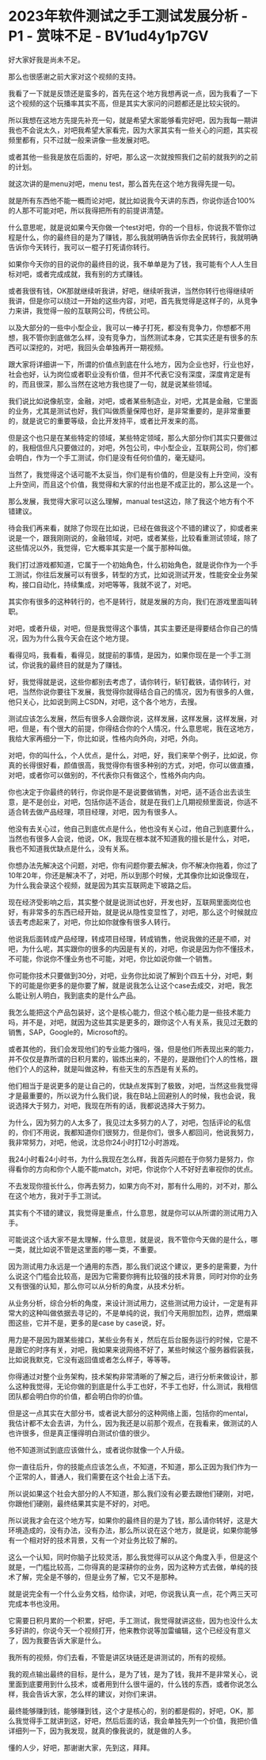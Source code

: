 # 2023年软件测试之手工测试发展分析 - P1 - 赏味不足 - BV1ud4y1p7GV

好大家好我是尚未不足。

那么也很感谢之前大家对这个视频的支持。

我看了一下就是反馈还是蛮多的，首先在这个地方我想再说一点，因为我看了一下这个视频的这个玩播率其实不高，但是其实大家问的问题都还是比较尖锐的。



所以我想在这地方先提先补充一句，就是希望大家能够看完好吧，因为我每一期讲我也不会说太久，对吧我希望大家看完，因为大家其实有一些关心的问题，其实视频里都有，只不过就一般来讲像一些发展对吧。



或者其他一些我是放在后面的，好吧，那么这一次就按照我们之前的就我列的之前的计划。

就这次讲的是menu对吧，menu test，那么首先在这个地方我得先提一句。

就是所有东西他不能一概而论对吧，就比如说我今天讲的东西，你说你适合100%的人那不可能对吧，所以我得把所有的前提讲清楚。



什么意思呢，就是说如果今天你做一个test对吧，你的一个目标，你说我不管你过程是什么，你的最终目的是为了赚钱，那么我就明确告诉你去全民转行，我就明确告诉你今天转行，我可以一棍子打死请你转行。

如果你今天你的目的说你的最终目的说，我不单单是为了钱，我可能有个人人生目标对吧，或者完成成就，我有别的方式赚钱。



或者我很有钱，OK那就继续听我讲，好吧，继续听我讲，当然你转行也得继续听我讲，但是你可以绕过一开始的这些内容，对吧，首先我觉得是这样子的，从竞争力来讲，我觉得一般的互联网公司，传统公司。

以及大部分的一些中小型企业，我可以一棒子打死，都没有竞争力，你想都不用想，我不管你到底做怎么样，没有竞争力，当然测试本身，它其实还是有很多的东西可以深挖的，对吧，我回头会单独再开一期视频。

跟大家将详细讲一下，所谓的价值点到底在什么地方，因为企业也好，行业也好，社会也好，认为岗位或者职业没有价值，但并不代表它没有深度，深度肯定是有的，而且很深，那么当然在这地方我也提了一句，就是说某些领域。

我们说比如说像航空，金融，对吧，或者某些制造业，对吧，尤其是金融，它里面的业务，尤其是测试也好，我们叫做质量保障也好，是非常重要的，是非常重要的，就是说它的重要等级，会比开发持平，或者比开发来的高。

但是这个也只是在某些特定的领域，某些特定领域，那么大部分你们其实只要做过的，我相信但凡只要做过的，对吧，外包公司，中小型企业，互联网公司，你们都会明白，作为一个手工测试，你们是没有任何价值的，毫无疑问。

当然了，我觉得这个话可能不太妥当，你们是有价值的，但是没有上升空间，没有上升空间，而且这个价值，我觉得和大家的付出也是不成正比的，那么这是一个。



那么发展，我觉得大家可以这么理解，manual test这边，除了我这个地方有个不错建议。

待会我们再来看，就除了你现在比如说，已经在做我这个不错的建议了，抑或者来说是一个，跟我刚刚说的，金融领域，对吧，或者某些，比较看重测试领域，除了这些情况以外，我觉得，它大概率其实是一个属于那种叫做。

我们打过游戏都知道，它属于一个初始角色，什么初始角色，就是说你作为一个手工测试，你往后发展可以有很多，转型的方式，比如说测试开发，性能安全业务架构，接口自动化，持续集成，对吧等等，我就不说了，对吧。

其实你有很多的这种转行的，也不是转行，就是发展的方向，我们在游戏里面叫转职。

对吧，或者升级，对吧，但是我觉得这个事情，其实主要还是得要结合你自己的情况，因为为什么我今天会在这个地方提。



看得见吗，我看看，看得见，就提前的事情，是因为，如果你现在是一个手工测试，你说我的最终目的就是为了赚钱。



好，我觉得就是说，这些你都别去考虑了，请你转行，斩钉截铁，请你转行，对吧，当然你说你要往下发展，我觉得你就得结合自己的情况，因为有很多的人做，他只关心，比如说到网上CSDN，对吧，这个各个地方，去搜。

测试应该怎么发展，然后有很多人会跟你说，这样发展，这样发展，这样发展，对吧，但是，有个很大的前提，你得结合你的个人情况，什么意思呢，我在这地方，我给大家再细分一下，你比如说，性格内向外向，对吧，外向。

对吧，你的叫什么，个人优点，是什么，对吧，好，我们来举个例子，比如说，你真的长得很好看，颜值很高，我觉得你有很多种别的方式，对吧，你可以做直播，对吧，或者你可以做别的，不代表你只有做这个，性格外向内向。

你也决定于你最终的转行，你说你是不是说要做销售，对吧，适不适合出去谈生意，是不是创业，对吧，包括你适不适合，就是在我们上几期视频里面说，你适不适合转去做产品经理，项目经理，对吧，因为有很多人。

他没有去关心过，他自己到底优点是什么，他也没有关心过，他自己到底要什么，当然也有很多人会说，他说，OK，我现在根本就不知道我的擅长是什么，对吧，我也不知道我优缺点是什么，没有关系。

你想办法先解决这个问题，对吧，你有问题你要去解决，你不解决你拖着，你过了10年20年，你还是解决不了，对吧，所以到那个时候，尤其像你比如说像现在，为什么我会录这个视频，就是因为其实互联网走下坡路之后。

现在经济受影响之后，其实整个就是说测试也好，开发也好，互联网里面岗位也好，有非常多的东西已经开始，就是说从隐性变显性了，对吧，那么这个时候就应该去考虑起来了，对吧，你比如你就像有很多人转行。

他说我后面转成产品经理，转成项目经理，转成销售，他说我做的还是不顺，对吧，为什么呢，其实跟你的很多的内因是有关的，对吧，你说是因为你不懂技术，不可能，你说你不懂业务也不可能，对吧，你比如说你做一个销售。

你可能你技术只要做到30分，对吧，业务你比如说了解到个四五十分，对吧，剩下的可能是你更多的是你要了解，就是说我怎么让这个case去成交，对吧，我怎么能让别人明白，我到底卖的是什么产品。

我怎么能把这个产品包装好，这个是核心能力，但这个核心能力是一些技术能力吗，并不是，对吧，就因为这些其实是更多的，跟你这个人有关系，我见过无数的销售，SAP，Google的，Microsoft的。

或者其他的，我们会发现他们的专业能力强吗，强，但是他们所表现出来的能力，并不仅仅是靠所谓的日积月累的，锻炼出来的，不是的，是跟他们个人的性格，跟他们个人的这种，就是叫做这种，有些天生的东西是有关系的。

他们相当于是说更多的是让自己的，优缺点发挥到了极致，对吧，当然这些我觉得才是最重要的，所以说为什么我们说，我在B站上回避别人的时候，我也会说，我说选择大于努力，对吧，我现在所有的话，我都说选择大于努力。

为什么，因为努力的人太多了，我见过太多努力的人了，对吧，包括评论的私信的，你们不用说，我都知道你们很努力，但是你们，很多人都回问，他说我努力，我非常努力，对吧，他说，沈总你24小时打12小时游戏。

我24小时看24小时书，为什么我现在怎么样，我首先问题在于你努力是努力，你得看你的方向和你个人能不能match，对吧，你说你个人不好好去审视你的优点。



不去发现你擅长什么，你再去努力，如果方向不对，那有什么用的，对不对，那么在这个地方，我对于手工测试。

其实有个不错的建议，我觉得是重点，什么意思，就是你可以从所谓的测试用力入手。

可能说这个话大家不是太理解，什么意思，就是说，我不管你今天做的是什么，哪一类，就比如说不管是这里面的哪一类，不重要。



因为测试用力永远是一个通用的东西，那么我们说这个建议，更多的是需要，为什么说这个门槛会比较高，是因为它需要你拥有比较强的技术背景，同时对你的业务又有很强的认知，那么你可以从分析的角度，从技术分析。

从业务分析，综合分析的角度，来设计测试用力，这些测试用力设计，一定是有非常大的这种叫做依据去寻记的，不是单纯的说，我们今天用胆加烈，边界，燃烟果图这些，它并不是，更多的是case by case说，好。

用力是不是因为跟某些接口，某些业务有关，然后在后台服务运行的时候，它是不是跟它的时序有关，对吧，我如果来说网络不好了，某些时候这个服务器假装我，比如说我默克，它没有返回值或者怎么样子，等等等。

你得通过对整个业务架构，技术架构非常清晰的了解之后，进行分析来做设计，那么这种我觉得，无论你做的到底是什么手工也好，不手工也好，什么测试，我相信团队都会明白你的价值，都会明白你的价值。

但是这一点其实在大部分书，或者说大部分的这种网络上面，包括你的mental，我估计都不太会去讲，为什么，因为我还是以前那个观点，在我看来，做测试的人也许很多，但是真正懂得明白测试价值的很少。

他不知道测试到底应该做什么，或者说你就像一个人升级。

你一直往后升，你的技能点应该怎么点，不知道，不知道，那么正因为我们作为一个正常的人，普通人，我们需要在这个社会上活下去。



所以说如果这个社会大部分的人不知道，那么我们没有必要去跟他们硬刚，对吧，你跟他们硬刚，最终结果其实是不好的，对吧。



所以说我才会在这个地方写，如果你的最终目的是为了钱，那么请你转好，这是大环境造成的，没有办法，没有办法，那么所以说在这个地方，就是说，如果你能够有一个相对好的技术背景，又有一个对业务比较了解的。

这么一个认知，同时你脑子比较灵活，那么我觉得可以从这个角度入手，但是这个就是，一门槛比较高，二你得真的是深耕你的业务，因为这种方式去做，单纯的技术了解，完全是不够的，但是业务了解，它又不是那种。

就是说完全有一个什么业务文档，给你读，对吧，你说我认真一点，花个两三天可完成本书也没用。

它需要日积月累的一个积累，好吧，手工测试，我觉得就讲这些，因为也没什么太多好讲的，你说今天一个视频打开，他来教你说等加雷编辑，这个已经没有意义了，因为我要告诉大家是什么。



我所有的视频，你们去看，不管是讲区块链还是讲测试的，所有的视频。

我的观点输出最终的目标，是什么，是为了钱，是为了钱，我并不是非常关心，说里面到底要用到什么技术，或者用到什么很牛逼的，什么钱的东西，或者你说怎么样，我会告诉大家，怎么样的建议，对你们来讲。



最终能够赚到钱，能够赚到钱，这个才是核心的，别的都是假的，好吧，OK，那么我觉得手工就讲到这，好吧，然后后面的话，我会单独先列一个价值，我把价值详细列一下，因为我发现，就真的像我说的，就是做的人多。



懂的人少，好吧，那谢谢大家，先到这，拜拜。
